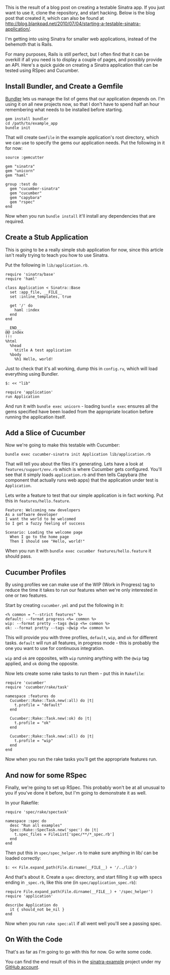 This is the result of a blog post on creating a testable Sinatra app. If you just want to use it, clone
the repository, and start hacking. Below is the blog post that created it, which can also be found at
http://blog.blankpad.net/2010/07/04/starting-a-testable-sinatra-application/.

I'm getting into using Sinatra for smaller web applications, instead of the behemoth that is Rails.

For many purposes, Rails is still perfect, but I often find that it can be overkill if all you need
is to display a couple of pages, and possibly provide an API. Here's a quick guide on creating a
Sinatra application that can be tested using RSpec and Cucumber.

Install Bundler, and Create a Gemfile
-------------------------------------

[Bundler](http://gembundler.com) lets us manage the list of gems that our application depends on. I'm
using it on all new projects now, so that I don't have to spend half an hour remembering what needs to
be installed before starting.

    gem install bundler
    cd /path/to/example_app
    bundle init

That will create `Gemfile` in the example application's root directory, which we can use to specify the
gems our application needs. Put the following in it for now:

    source :gemcutter

    gem "sinatra"
    gem "unicorn"
    gem "haml"

    group :test do
      gem "cucumber-sinatra"
      gem "cucumber"
      gem "capybara"
      gem "rspec"
    end

Now when you run `bundle install` it'll install any dependencies that are required.

Create a Stub Application
-------------------------

This is going to be a really simple stub application for now, since this article isn't really trying to
teach you how to use Sinatra.

Put the following in `lib/application.rb`.

    require 'sinatra/base'
    require 'haml'

    class Application < Sinatra::Base
      set :app_file, __FILE__
      set :inline_templates, true

      get '/' do
        haml :index
      end
    end

    __END__
    @@ index
    !!!
    %html
      %head
        %title A test application
      %body
        %h1 Hello, world!

Just to check that it's all working, dump this in `config.ru`, which will load everything using
Bundler.

    $: << "lib"

    require 'application'
    run Application

And run it with `bundle exec unicorn` - loading `bundle exec` ensures all the gems specified have been
loaded from the appropriate location before running the application itself.

Add a Slice of Cucumber
-----------------------

Now we're going to make this testable with Cucumber:

    bundle exec cucumber-sinatra init Application lib/application.rb

That will tell you about the files it's generating. Lets have a look at `features/support/env.rb` which
is where Cucumber gets configured. You'll see that it simply loads `application.rb` and then tells
Capybara (the component that actually runs web apps) that the application under test is `Application`.

Lets write a feature to test that our simple application is in fact working. Put this in
`features/hello.feature`.

    Feature: Welcoming new developers
    As a software developer
    I want the world to be welcomed
    So I get a fuzzy feeling of success

    Scenario: Loading the welcome page
      When I go to the home page
      Then I should see "Hello, world!"

When you run it with `bundle exec cucumber features/hello.feature` it should pass.

Cucumber Profiles
-----------------

By using profiles we can make use of the WIP (Work in Progress) tag to reduce the time it takes to run
our features when we're only interested in one or two features.

Start by creating `cucumber.yml` and put the following in it:

    <% common = "--strict features" %>
    default: --format progress <%= common %>
    wip: --format pretty --tags @wip <%= common %>
    ok: --format pretty --tags ~@wip <%= common %>

This will provide you with three profiles, `default`, `wip`, and `ok` for different tasks. `default` will
run all features, in progress mode - this is probably the one you want to use for continuous integration.

`wip` and `ok` are opposites, with `wip` running anything with the `@wip` tag applied, and `ok` doing
the opposite.

Now lets create some rake tasks to run them - put this in `Rakefile`:

    require 'cucumber'
    require 'cucumber/rake/task'

    namespace :features do
      Cucumber::Rake::Task.new(:all) do |t|
        t.profile = "default"
      end

      Cucumber::Rake::Task.new(:ok) do |t|
        t.profile = "ok"
      end

      Cucumber::Rake::Task.new(:all) do |t|
        t.profile = "wip"
      end
    end

Now when you run the rake tasks you'll get the appropriate features run.

And now for some RSpec
----------------------

Finally, we're going to set up RSpec. This probably won't be at all unusual to you if you've done it
before, but I'm going to demonstrate it as well.

In your Rakefile:

    require 'spec/rake/spectask'

    namespace :spec do
      desc "Run all examples"
      Spec::Rake::SpecTask.new('spec') do |t|
        t.spec_files = FileList['spec/**/*_spec.rb']
      end
    end

Then put this in `spec/spec_helper.rb` to make sure anything in lib/ can be loaded correctly:

    $: << File.expand_path(File.dirname(__FILE__) + '/../lib')

And that's about it. Create a `spec` directory, and start filling it up with specs ending in `_spec.rb`,
like this one (in `spec/application_spec.rb`):

    require File.expand_path(File.dirname(__FILE__) + '/spec_helper')
    require 'application'

    describe Application do
      it { should_not be_nil }
    end

Now when you run `rake spec:all` if all went well you'll see a passing spec.

On With the Code
----------------

That's as far as I'm going to go with this for now. Go write some code.

You can find the end result of this in the [sinatra-example](http://github.com/jellybob/sinatra-example)
project under my [GitHub account](http://github.com/jellybob/).

